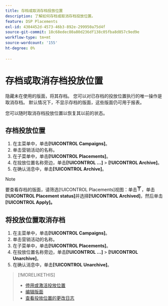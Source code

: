 ```yaml
---
title: 存档或取消存档投放位置
description: 了解如何存档或取消存档投放位置。
feature: DSP Placements
exl-id: 4304452d-4573-46b3-892e-299950a75d4f
source-git-commit: 18c68edec80a80d236df138c05fba8d857c9ed9e
workflow-type: tm+mt
source-wordcount: '155'
ht-degree: 0%

---
```


# 存档或取消存档投放位置

<!-- Some placements don't have this option. Clarify which placement types aren't eligible -- is it PG placements, or all placements using private inventory? And anything else?  -->

隐藏未在使用的版面，将其存档。 您可以对已存档的投放位置执行的唯一操作是取消存档。 默认情况下，不显示存档的版面，这些版面仍可用于报表。

您可以随时取消存档投放位置以恢复其以前的状态。

## 存档投放位置

1. 在主菜单中，单击&#x200B;**[!UICONTROL Campaigns]**。
1. 单击营销活动的名称。
1. 在子菜单中，单击&#x200B;**[!UICONTROL Placements]**。
1. 在投放位置名称旁边，单击&#x200B;**[!UICONTROL ...]** > **[!UICONTROL Archive]**。
1. 在确认消息中，单击&#x200B;**[!UICONTROL Archive]**。

>[!NOTE]
>
>要查看存档的版面，请筛选[!UICONTROL Placements]视图：单击![筛选按钮](/help/dsp/assets/filter.png)，单击&#x200B;**[!UICONTROL Placement status]**&#x200B;并选择&#x200B;**[!UICONTROL Archived]**，然后单击&#x200B;**[!UICONTROL Apply]。**

## 将投放位置取消存档

1. 在主菜单中，单击&#x200B;**[!UICONTROL Campaigns]**。
1. 单击营销活动的名称。
1. 在子菜单中，单击&#x200B;**[!UICONTROL Placements]**。
1. 在投放位置名称旁边，单击&#x200B;**[!UICONTROL ...]** > **[!UICONTROL Unarchive]**。
1. 在确认消息中，单击&#x200B;**[!UICONTROL Unarchive]**。

>[!MORELIKETHIS]
>
>* [停用或激活投放位置](placement-pause-activate.md)
>* [编辑版面](placement-edit.md)
>* [查看投放位置的更改日志](placement-change-log.md)
